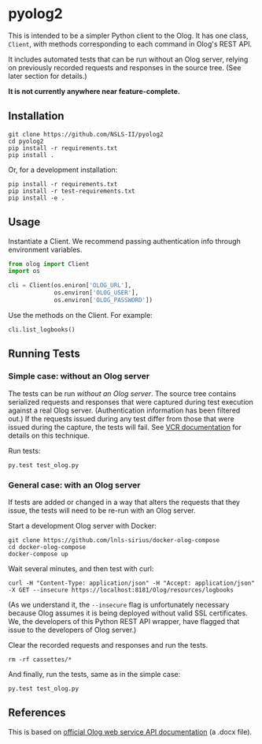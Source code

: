 # pyolog2

This is intended to be a simpler Python client to the Olog. It has one class,
``Client``, with methods corresponding to each command in Olog's REST API.

It includes automated tests that can be run without an Olog server, relying on
previously recorded requests and responses in the source tree. (See later
section for details.)

**It is not currently anywhere near feature-complete.**

## Installation

```
git clone https://github.com/NSLS-II/pyolog2
cd pyolog2
pip install -r requirements.txt
pip install .
```

Or, for a development installation:

```
pip install -r requirements.txt
pip install -r test-requirements.txt
pip install -e .
```

## Usage

Instantiate a Client. We recommend passing authentication info through
environment variables.

```python
from olog import Client
import os

cli = Client(os.eniron['OLOG_URL'],
             os.environ['OLOG_USER'],
             os.environ['OLOG_PASSWORD'])
```

Use the methods on the Client. For example:

```
cli.list_logbooks()
```

## Running Tests

### Simple case: without an Olog server

The tests can be run *without an Olog server*. The source tree contains
serialized requests and responses that were captured during test execution
against a real Olog server. (Authentication information has been filtered out.)
If the requests issued during any test differ from those that were issued during
the capture, the tests will fail. See
[VCR documentation](https://vcrpy.readthedocs.io) for details on this technique.

Run tests:

```
py.test test_olog.py
```

### General case: with an Olog server

If tests are added or changed in a way that alters the requests that they
issue, the tests will need to be re-run with an Olog server.

Start a development Olog server with Docker:

```
git clone https://github.com/lnls-sirius/docker-olog-compose
cd docker-olog-compose
docker-compose up
```

Wait several minutes, and then test with curl:

```
curl -H "Content-Type: application/json" -H "Accept: application/json" -X GET --insecure https://localhost:8181/Olog/resources/logbooks
```

(As we understand it, the ``--insecure`` flag is unfortunately necessary because
Olog assumes it is being deployed without valid SSL certificates. We, the
developers of this Python REST API wrapper, have flagged that issue to the
developers of Olog server.)

Clear the recorded requests and responses and run the tests.

```
rm -rf cassettes/*
```

And finally, run the tests, same as in the simple case:

```
py.test test_olog.py
```

## References

This is based on
[official Olog web service API documentation](https://github.com/Olog/olog-service/raw/master/doc/Release%20Notes%20and%20Manuals.docx)
(a .docx file).
